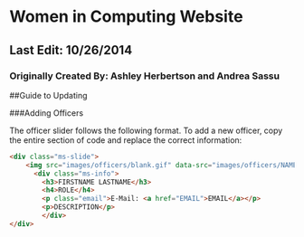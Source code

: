 # Women in Computing Website
## Last Edit: 10/26/2014
### Originally Created By: Ashley Herbertson and Andrea Sassu

##Guide to Updating

###Adding Officers

The officer slider follows the following format. To add a new officer, copy the entire section of code and replace the correct information:

```HTML
<div class="ms-slide">
	<img src="images/officers/blank.gif" data-src="images/officers/NAME.jpg" alt="NAME"/>     
	  <div class="ms-info">
		<h3>FIRSTNAME LASTNAME</h3>
		<h4>ROLE</h4>
		<p class="email">E-Mail: <a href="EMAIL">EMAIL</a></p>
		<p>DESCRIPTION</p>
		</div>     
</div>
```